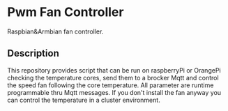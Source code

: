 # Pwm Fan Controller 

Raspbian&Armbian fan controller.

## Description

This repository provides script that can be run on raspberryPi or OrangePi
checking the temperature cores, send them to a brocker Mqtt and control 
the speed fan following the core temperature.
All parameter are runtime programmable thru Mqtt messages.
If you don't install the fan anyway you can control the temperature in a 
cluster environment.


